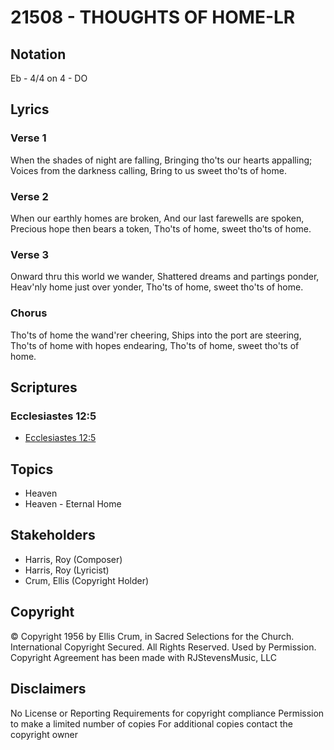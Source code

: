 # 21508 - THOUGHTS OF HOME-LR

## Notation

Eb - 4/4 on 4 - DO

## Lyrics

### Verse 1

When the shades of night are falling, Bringing tho'ts our hearts appalling; Voices from the darkness calling, Bring to us sweet tho'ts of home. 


### Verse 2

When our earthly homes are broken, And our last farewells are spoken, Precious hope then bears a token, Tho'ts of home, sweet tho'ts of home.

### Verse 3

Onward thru this world we wander, Shattered dreams and partings ponder, Heav'nly home just over yonder, Tho'ts of home, sweet tho'ts of home.


### Chorus

Tho'ts of home the wand'rer cheering, Ships into the port are steering, Tho'ts of home with hopes endearing, Tho'ts of home, sweet tho'ts of home.



## Scriptures

### Ecclesiastes 12:5

- [Ecclesiastes 12:5](https://www.biblegateway.com/passage/?search=Ecclesiastes%2012%3A5)


## Topics

- Heaven
- Heaven - Eternal Home

## Stakeholders

- Harris, Roy (Composer)
- Harris, Roy (Lyricist)
- Crum, Ellis (Copyright Holder)

## Copyright

© Copyright 1956 by Ellis Crum, in Sacred Selections for the Church. International Copyright Secured. All Rights Reserved. Used by Permission.
Copyright Agreement has been made with RJStevensMusic, LLC

## Disclaimers

No License or Reporting Requirements for copyright compliance
Permission to make a limited number of copies
For additional copies contact the copyright owner

